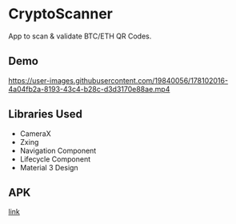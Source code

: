 # CryptoScanner

App to scan & validate BTC/ETH QR Codes.

## Demo
https://user-images.githubusercontent.com/19840056/178102016-4a04fb2a-8193-43c4-b28c-d3d3170e88ae.mp4

## Libraries Used
- CameraX
- Zxing
- Navigation Component
- Lifecycle Component
- Material 3 Design

## APK 
[link](https://drive.google.com/file/d/1GaJeETkhZxciRWJVEq4bx0yHtBsBLPkR/view?usp=sharing)
